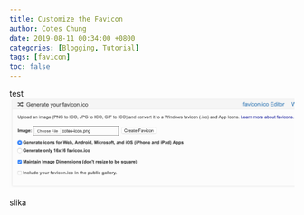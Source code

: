 ```yaml
---
title: Customize the Favicon
author: Cotes Chung
date: 2019-08-11 00:34:00 +0800
categories: [Blogging, Tutorial]
tags: [favicon]
toc: false
---
```


test
![upload-image](https://github.com/JureVeraja/jureveraja.github.io/blob/master/assets/img/sample/upload-image.png)

slika